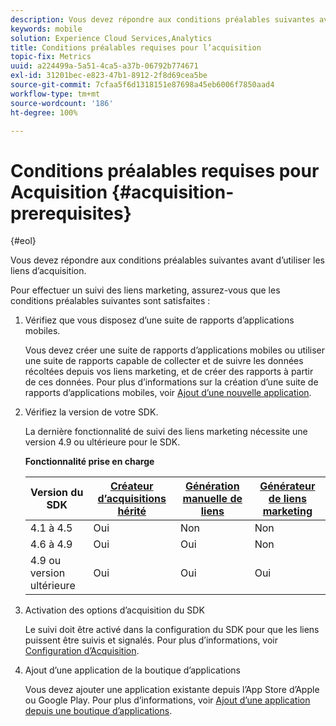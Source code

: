 ```yaml
---
description: Vous devez répondre aux conditions préalables suivantes avant d’utiliser les liens d’acquisition.
keywords: mobile
solution: Experience Cloud Services,Analytics
title: Conditions préalables requises pour l’acquisition
topic-fix: Metrics
uuid: a224499a-5a51-4ca5-a37b-06792b774671
exl-id: 31201bec-e823-47b1-8912-2f8d69cea5be
source-git-commit: 7cfaa5f6d1318151e87698a45eb6006f7850aad4
workflow-type: tm+mt
source-wordcount: '186'
ht-degree: 100%

---
```


# Conditions préalables requises pour Acquisition {#acquisition-prerequisites}

{#eol}

Vous devez répondre aux conditions préalables suivantes avant d’utiliser les liens d’acquisition.

Pour effectuer un suivi des liens marketing, assurez-vous que les conditions préalables suivantes sont satisfaites :

1. Vérifiez que vous disposez d’une suite de rapports d’applications mobiles.

   Vous devez créer une suite de rapports d’applications mobiles ou utiliser une suite de rapports capable de collecter et de suivre les données récoltées depuis vos liens marketing, et de créer des rapports à partir de ces données. Pour plus d’informations sur la création d’une suite de rapports d’applications mobiles, voir [Ajout d’une nouvelle application](/help/using/manage-apps/t-new-app.md).

1. Vérifiez la version de votre SDK.

   La dernière fonctionnalité de suivi des liens marketing nécessite une version 4.9 ou ultérieure pour le SDK.

   **Fonctionnalité prise en charge**

   | Version du SDK | [Créateur d’acquisitions hérité](/help/using/acquisition-main/c-marketing-links-builder/t-create-edit-adobe-links/c-use-legacy-acquisition-links/c-use-legacy-acquisition-links.md) | [Génération manuelle de liens](/help/using/acquisition-main/c-marketing-links-builder/acquisition-link-manual.md) | [Générateur de liens marketing](/help/using/acquisition-main/c-marketing-links-builder/c-marketing-links-builder.md) |
   |--- |--- |--- |--- |
   | 4.1 à 4.5 | Oui | Non | Non |
   | 4.6 à 4.9 | Oui | Oui | Non |
   | 4.9 ou version ultérieure | Oui | Oui | Oui |

1. Activation des options d’acquisition du SDK

   Le suivi doit être activé dans la configuration du SDK pour que les liens puissent être suivis et signalés. Pour plus d’informations, voir [Configuration d’Acquisition](/help/using/acquisition-main/t-enable-acquisition.md).

1. Ajout d’une application de la boutique d’applications

   Vous devez ajouter une application existante depuis l’App Store d’Apple ou Google Play. Pour plus d’informations, voir [Ajout d’une application depuis une boutique d’applications](/help/using/manage-apps/c-app-store/t-app-store-app.md).
